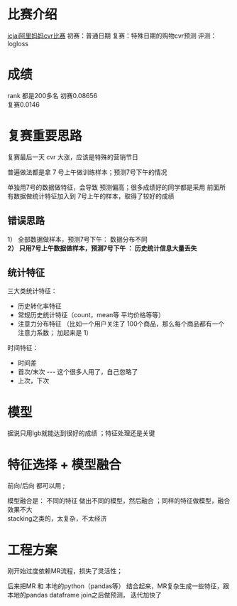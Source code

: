 # 比赛介绍

[icjai阿里妈妈cvr比赛](https://tianchi.aliyun.com/competition/myScore.htm?spm=5176.11165261.0.0.18095748ClUQgZ&raceId=231647&season=1)
初赛：普通日期
复赛：特殊日期的购物cvr预测
评测： logloss

# 成绩
rank 都是200多名 
初赛0.08656   
复赛0.0146

# 复赛重要思路

复赛最后一天 cvr 大涨，应该是特殊的营销节日 

普遍做法都是拿 7 号上午做训练样本；预测7号下午的情况   

单独用7号的数据做特征，会导致  预测偏高；很多成绩好的同学都是采用 前面所有数据做统计特征加入到 7号上午的样本，取得了较好的成绩  


## 错误思路
1） 全部数据做样本，预测7号下午： 数据分布不同   
**2） 只用7号上午数据做样本，预测7号下午 ： 历史统计信息大量丢失**  



## 统计特征 

三大类统计特征： 
*  历史转化率特征
*  常规历史统计特征（count，mean等 平均价格等等） 
*  注意力分布特征  （比如一个用户关注了 100个商品，那么每个商品都有一个 注意力系数； 加起来是 1）  

时间特征： 
* 时间差 
* 首次/末次  --- 这个很多人用了，自己忽略了
* 上次，下次 

# 模型

据说只用lgb就能达到很好的成绩 ；特征处理还是关键

# 特征选择 + 模型融合
前向/后向 都可以用 ; 

模型融合是： 不同的特征 做出不同的模型，然后融合 ；同样的特征做模型，融合效果不大  
stacking之类的，太复杂，不太经济 

# 工程方案

刚开始过度依赖MR流程，损失了灵活性； 

后来把MR 和 本地的python（pandas等） 结合起来，MR复杂生成一些特征，跟本地的pandas dataframe join之后做预测， 迭代加快了 

